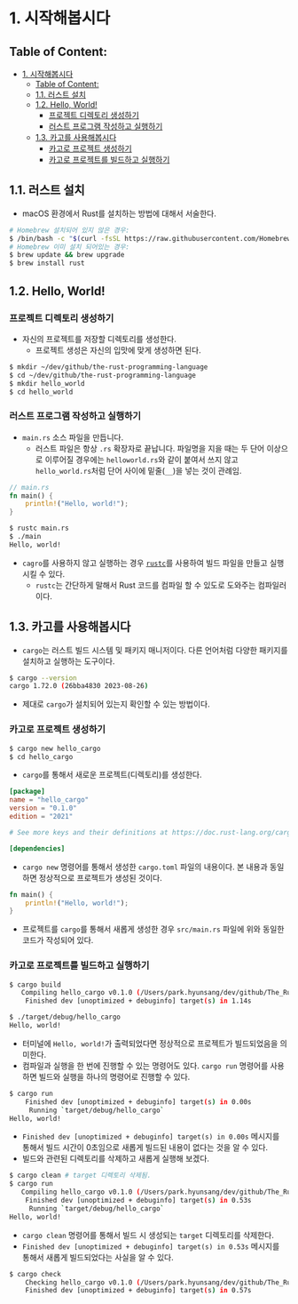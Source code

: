 # 1. 시작해봅시다

## Table of Content:
- [1. 시작해봅시다](#1-시작해봅시다)
  - [Table of Content:](#table-of-content)
  - [1.1. 러스트 설치](#11-러스트-설치)
  - [1.2. Hello, World!](#12-hello-world)
    - [프로젝트 디렉토리 생성하기](#프로젝트-디렉토리-생성하기)
    - [러스트 프로그램 작성하고 실행하기](#러스트-프로그램-작성하고-실행하기)
  - [1.3. 카고를 사용해봅시다](#13-카고를-사용해봅시다)
    - [카고로 프로젝트 생성하기](#카고로-프로젝트-생성하기)
    - [카고로 프로젝트를 빌드하고 실행하기](#카고로-프로젝트를-빌드하고-실행하기)

## 1.1. 러스트 설치
- macOS 환경에서 Rust를 설치하는 방법에 대해서 서술한다.
```bash
# Homebrew 설치되어 있지 않은 경우:
$ /bin/bash -c "$(curl -fsSL https://raw.githubusercontent.com/Homebrew/install/HEAD/install.sh)"
# Homebrew 이미 설치 되어있는 경우:
$ brew update && brew upgrade
$ brew install rust
```
## 1.2. Hello, World!
 
### 프로젝트 디렉토리 생성하기
- 자신의 프로젝트를 저장할 디렉토리를 생성한다.
  - 프로젝트 생성은 자신의 입맛에 맞게 생성하면 된다.

```bash
$ mkdir ~/dev/github/the-rust-programming-language
$ cd ~/dev/github/the-rust-programming-language
$ mkdir hello_world
$ cd hello_world
```

### 러스트 프로그램 작성하고 실행하기
- `main.rs` 소스 파일을 만듭니다.
	- 러스트 파일은 항상 `.rs` 확장자로 끝납니다. 파일명을 지을 때는 두 단어 이상으로 이루어질 경우에는 `helloworld.rs`와 같이 붙여서 쓰지 않고 `hello_world.rs`처럼 단어 사이에 밑줄(`__`)을 넣는 것이 관례임.
```rust
// main.rs
fn main() {
	println!("Hello, world!");
}
```
```bash
$ rustc main.rs
$ ./main
Hello, world!
```
- `cagro`를 사용하지 않고 실행하는 경우 [`rustc`](https://doc.rust-lang.org/rustc/what-is-rustc.html)를 사용하여 빌드 파일을 만들고 실행 시킬 수 있다.
  - `rustc`는 간단하게 말해서 Rust 코드를 컴파일 할 수 있도로 도와주는 컴파일러이다.

## 1.3. 카고를 사용해봅시다
- `cargo`는 러스트 빌드 시스템 및 패키지 매니저이다. 다른 언어처럼 다양한 패키지를 설치하고 실행하는 도구이다.

```bash
$ cargo --version
cargo 1.72.0 (26bba4830 2023-08-26)
```
- 제대로 `cargo`가 설치되어 있는지 확인할 수 있는 방법이다.

### 카고로 프로젝트 생성하기
```bash
$ cargo new hello_cargo
$ cd hello_cargo
```
- `cargo`를 통해서 새로운 프로젝트(디렉토리)를 생성한다.

```toml
[package]
name = "hello_cargo"
version = "0.1.0"
edition = "2021"

# See more keys and their definitions at https://doc.rust-lang.org/cargo/reference/manifest.html

[dependencies]
```
- `cargo new` 명령어를 통해서 생성한 `cargo.toml` 파일의 내용이다. 본 내용과 동일하면 정상적으로 프로젝트가 생성된 것이다.

```rust
fn main() {
    println!("Hello, world!");
}
```
- 프로젝트를 `cargo`를 통해서 새롭게 생성한 경우 `src/main.rs` 파일에 위와 동일한 코드가 작성되어 있다.
  
### 카고로 프로젝트를 빌드하고 실행하기
```bash
$ cargo build
   Compiling hello_cargo v0.1.0 (/Users/park.hyunsang/dev/github/The_Rust_Programming_Language/ch01/hello_cargo)
    Finished dev [unoptimized + debuginfo] target(s) in 1.14s
```

```bash
$ ./target/debug/hello_cargo
Hello, world!
```

- 터미널에 `Hello, world!`가 출력되었다면 정상적으로 프로젝트가 빌드되었음을 의미한다.
- 컴파일과 실행을 한 번에 진행할 수 있는 명령어도 있다. `cargo run` 명령어를 사용하면 빌드와 실행을 하나의 명령어로 진행할 수 있다.

```bash
$ cargo run  
    Finished dev [unoptimized + debuginfo] target(s) in 0.00s
     Running `target/debug/hello_cargo`
Hello, world!
```
- `Finished dev [unoptimized + debuginfo] target(s) in 0.00s` 메시지를 통해서 빌드 시간이 0초임으로 새롭게 빌드된 내용이 없다는 것을 알 수 있다.
- 빌드와 관련된 디렉토리를 삭제하고 새롭게 실행해 보겠다.

```bash
$ cargo clean # target 디렉토리 삭제됨.
$ cargo run    
   Compiling hello_cargo v0.1.0 (/Users/park.hyunsang/dev/github/The_Rust_Programming_Language/ch01/hello_cargo)
    Finished dev [unoptimized + debuginfo] target(s) in 0.53s
     Running `target/debug/hello_cargo`
Hello, world!
```
- `cargo clean` 명령어를 통해서 빌드 시 생성되는 `target` 디렉토리를 삭제한다.
- `Finished dev [unoptimized + debuginfo] target(s) in 0.53s` 메시지를 통해서 새롭게 빌드되었다는 사실을 알 수 있다.

```bash
$ cargo check
    Checking hello_cargo v0.1.0 (/Users/park.hyunsang/dev/github/The_Rust_Programming_Language/ch01/hello_cargo)
    Finished dev [unoptimized + debuginfo] target(s) in 0.57s
```